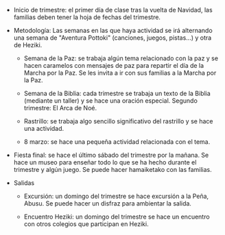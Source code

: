 [nombre]: <> (Segundo Trimestre)
[sidebar]: <> (2º trimestre)
[icon]: <> (fa-2)
[exit]: <> (exit)

-   Inicio de trimestre: el primer día de clase tras la vuelta de Navidad, las familias deben tener la hoja de fechas del trimestre.

-   Metodología: Las semanas en las que haya actividad se irá alternando una semana de "Aventura Pottoki" (canciones, juegos, pistas...) y otra de Heziki. 

    -   Semana de la Paz: se trabaja algún tema relacionado con la paz y se hacen caramelos con mensajes de paz para repartir el día de la Marcha por la Paz. Se les invita a ir con sus familias a la Marcha por la Paz.   

    -   Semana de la Biblia: cada trimestre se trabaja un texto de la Biblia (mediante un taller) y se hace una oración especial. Segundo trimestre: El Arca de Noé. 

    -   Rastrillo: se trabaja algo sencillo significativo del rastrillo y se hace una actividad. 

    -   8 marzo: se hace una pequeña actividad relacionada con el tema.

-   Fiesta final: se hace el último sábado del trimestre por la mañana. Se hace un museo para enseñar todo lo que se ha hecho durante el trimestre y algún juego. Se puede hacer hamaiketako con las familias.

-   Salidas

    -   Excursión: un domingo del trimestre se hace excursión a la Peña, Abusu. Se puede hacer un disfraz para ambientar la salida. 

    -   Encuentro Heziki: un domingo del trimestre se hace un encuentro con otros colegios que participan en Heziki.